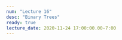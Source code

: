 ```yaml
---
num: "Lecture 16"
desc: "Binary Trees"
ready: true
lecture_date: 2020-11-24 17:00:00.00-7:00
---
```

